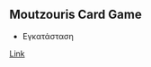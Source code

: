 ## Moutzouris Card Game
 * Εγκατάσταση


[Link](https://users.it.teithe.gr/~it164828/ADISE21_Sfouggarakides/www/)

